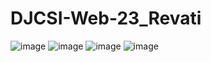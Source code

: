 # DJCSI-Web-23_Revati
![image](https://github.com/RevatiSingh29/DJCSI-Web-23_Revati/assets/143447751/62e2d1cd-02be-46d4-ba61-39b8409be06f)
![image](https://github.com/RevatiSingh29/DJCSI-Web-23_Revati/assets/143447751/4f557402-dfb4-4325-9569-dfa1da3a4b08)
![image](https://github.com/RevatiSingh29/DJCSI-Web-23_Revati/assets/143447751/bc4ddee5-f850-4120-9d0d-3f1bb7488220)
![image](https://github.com/RevatiSingh29/DJCSI-Web-23_Revati/assets/143447751/08e24c10-7b3a-4378-b59c-ae0a7e196cfe)





